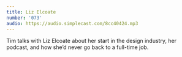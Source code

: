 ```yaml
---
title: Liz Elcoate
number: '073'
audio: https://audio.simplecast.com/8cc40424.mp3
---
```

Tim talks with Liz Elcoate about her start in the design industry, her podcast, and how she’d never go back to a full-time job.
